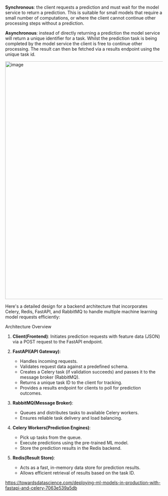 **Synchronous**: the client requests a prediction and must wait for the model service to return a prediction. This is suitable for small models that require a small number of computations, or where the client cannot continue other processing steps without a prediction.

**Asynchronous**: instead of directly returning a prediction the model service will return a unique identifier for a task. Whilst the prediction task is being completed by the model service the client is free to continue other processing. The result can then be fetched via a results endpoint using the unique task id.

<img width="758" alt="image" src="https://github.com/jyotiyadav94/Machine-Learning-Engineer-Roadmap/assets/72126242/2ddbd9ea-676e-4edf-ad4f-37fbe3c398e6">


Here's a detailed design for a backend architecture that incorporates Celery, Redis, FastAPI, and RabbitMQ to handle multiple machine learning model requests efficiently:

Architecture Overview

1. **Client(Frontend)**: Initiates prediction requests with feature data (JSON) via a POST request to the FastAPI endpoint.

2. **FastAPI(API Gateway)**:
    - Handles incoming requests.
    - Validates request data against a predefined schema.
    - Creates a Celery task (if validation succeeds) and passes it to the message broker (RabbitMQ).
    - Returns a unique task ID to the client for tracking.
    - Provides a results endpoint for clients to poll for prediction outcomes.

3. **RabbitMQ(Message Broker)**:
    - Queues and distributes tasks to available Celery workers.
    - Ensures reliable task delivery and load balancing.

4. **Celery Workers(Prediction Engines)**:
    - Pick up tasks from the queue.
    - Execute predictions using the pre-trained ML model.
    - Store the prediction results in the Redis backend.

5. **Redis(Result Store)**:
    - Acts as a fast, in-memory data store for prediction results.
    - Allows efficient retrieval of results based on the task ID.


https://towardsdatascience.com/deploying-ml-models-in-production-with-fastapi-and-celery-7063e539a5db
